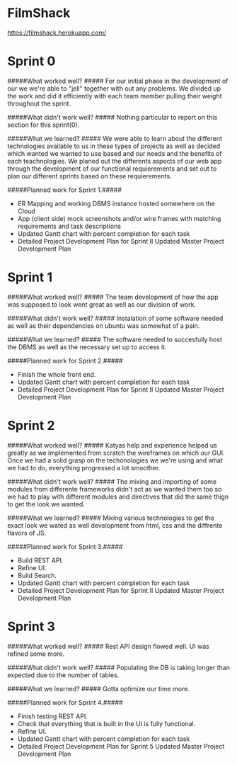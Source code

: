 # FilmShack

https://filmshack.herokuapp.com/


# Sprint 0

#####What worked well? #####
For our initial phase in the development of our we we're able to "jell" together with out any problems.
We divided up the work and did it efficiently with each team member pulling their weight throughout the
sprint.

#####What didn't work well? #####
 Nothing particular to report on this section for this sprint(0).
 
#####What we learned? #####
We were able to learn about the different technologies available to us in these types of projects as well
as decided which wanted we wanted to use based and our needs and the benefits of each teachnologies. We 
planed out the differents aspects of our web app through the development of our functional requierements
and set out to plan our different sprints based on these requierements.

#####Planned work for Sprint 1.#####
* ER Mapping and working DBMS instance hosted somewhere on the Cloud
* App (client side) mock screenshots and/or wire frames with matching
requirements and task descriptions
* Updated Gantt chart with percent completion for each task
* Detailed Project Development Plan for Sprint II
Updated Master Project Development Plan

# Sprint 1

#####What worked well? #####
The team development of how the app was supposed to look went great as well as our division of work.

#####What didn't work well? #####
 Instalation of some software needed as well as their dependencies on ubuntu was somewhat of a pain.
 
#####What we learned? #####
The software needed to succesfully host the DBMS as well as the necessary set up to access it.

#####Planned work for Sprint 2.#####
* Finish the whole front end.
* Updated Gantt chart with percent completion for each task
* Detailed Project Development Plan for Sprint II
Updated Master Project Development Plan

# Sprint 2

#####What worked well? #####
Katyas help and experience helped us greatly as we implemented from scratch the wireframes on which our GUI. 
Once we had a solid grasp on the techonologies we we're using and what we had to do, everything progressed a lot smoother.

#####What didn't work well? #####
 The mixing and importing of some modules from differente frameworks didn't act as we wanted them too so we had to play with different modules and directives that did the same thign to get the look we wanted.
 
#####What we learned? #####
Mixing various technologies to get the exact look we wated as well development from html, css and the diffrente flavors of JS.

#####Planned work for Sprint 3.#####
* Build REST API.
* Refine UI.
* Build Search.
* Updated Gantt chart with percent completion for each task
* Detailed Project Development Plan for Sprint II
Updated Master Project Development Plan


# Sprint 3

#####What worked well? #####
Rest API design flowed well. UI was refined some more.

#####What didn't work well? #####
 Populating the DB is taking longer than expected due to the number of tables.
 
#####What we learned? #####
Gotta optimize our time more.

#####Planned work for Sprint 4.#####
* Finish testing REST API.
* Check that everything that is built in the UI is fully functional.
* Refine UI.
* Updated Gantt chart with percent completion for each task
* Detailed Project Development Plan for Sprint 5
Updated Master Project Development Plan
